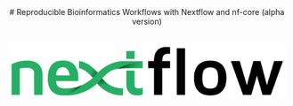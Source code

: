 <center>
# Reproducible Bioinformatics Workflows with Nextflow and nf-core (alpha version)
</center>

<br>
<p align="center"><img src="images/nextflow_logo.png" alt="drawing" width="500"/></p> 
<br>

